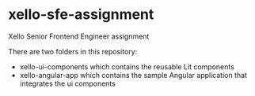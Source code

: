 # xello-sfe-assignment

Xello Senior Frontend Engineer assignment

There are two folders in this repository:

- xello-ui-components which contains the reusable Lit components
- xello-angular-app which contains the sample Angular application that integrates the ui components
